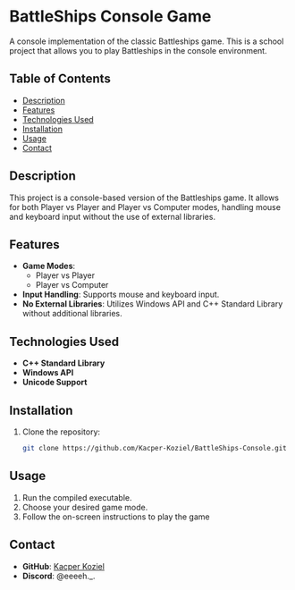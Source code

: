 # BattleShips Console Game

A console implementation of the classic Battleships game. This is a school project that allows you to play Battleships in the console environment.

## Table of Contents

- [Description](#description)
- [Features](#features)
- [Technologies Used](#technologies-used)
- [Installation](#installation)
- [Usage](#usage)
- [Contact](#contact)

## Description

This project is a console-based version of the Battleships game. It allows for both Player vs Player and Player vs Computer modes, handling mouse and keyboard input without the use of external libraries.

## Features

- **Game Modes**:
  - Player vs Player
  - Player vs Computer
- **Input Handling**: Supports mouse and keyboard input.
- **No External Libraries**: Utilizes Windows API and C++ Standard Library without additional libraries.

## Technologies Used

- **C++ Standard Library**
- **Windows API**
- **Unicode Support**

## Installation

1. Clone the repository:
   ```bash
   git clone https://github.com/Kacper-Koziel/BattleShips-Console.git

## Usage
1. Run the compiled executable.
2. Choose your desired game mode.
3. Follow the on-screen instructions to play the game

## Contact
- **GitHub**: [Kacper Koziel](https://github.com/Kacper-Koziel)
- **Discord**: @eeeeh._.
